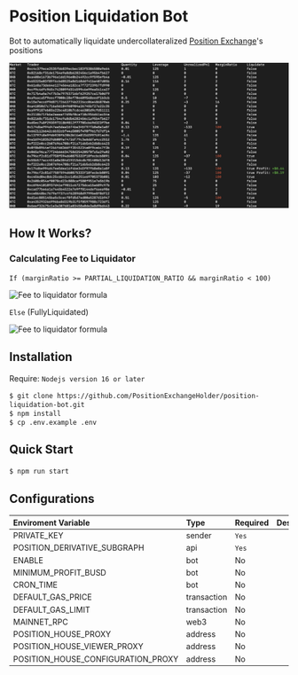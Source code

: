 # Position Liquidation Bot
Bot to automatically liquidate undercollateralized [Position Exchange](https://app.position.exchange/)'s positions

![Log](./docs/images/log.png)

## How It Works?

### Calculating Fee to Liquidator
``If (marginRatio >= PARTIAL_LIQUIDATION_RATIO && marginRatio < 100)``

![Fee to liquidator formula](https://latex.codecogs.com/svg.image?feeToLiquidator&space;=&space;\frac{positionMargin&space;&plus;&space;(100&space;-&space;liquidationFeeRatio)}{2&space;*&space;100})

``Else`` (FullyLiquidated)

![Fee to liquidator formula](https://latex.codecogs.com/svg.image?feeToLiquidator&space;=&space;\frac{\left&space;(&space;positionMargin&space;&plus;&space;manualMargin&space;\right&space;)&space;*&space;liquidationFeeRatio}{2&space;*&space;100})

## Installation
Require: ``Nodejs version 16 or later``

```
$ git clone https://github.com/PositionExchangeHolder/position-liquidation-bot.git
$ npm install
$ cp .env.example .env
```

## Quick Start
```bash
$ npm run start
```

## Configurations
| Enviroment Variable | Type | Required | Description | Default |
|:--------------------|:-----|:---------|:------------|:--------|
| PRIVATE_KEY | sender | ``Yes`` | | - |
| POSITION_DERIVATIVE_SUBGRAPH | api | ``Yes`` | | - |
| ENABLE | bot | No | | false |
| MINIMUM_PROFIT_BUSD | bot | No | | 1 |
| CRON_TIME | bot | No | | */5 * * * * |
| DEFAULT_GAS_PRICE | transaction | No | | 5 (Gwei) |
| DEFAULT_GAS_LIMIT | transaction | No | | 400_000 |
| MAINNET_RPC | web3 | No | | https://bsc-dataseed.binance.org/ |
| POSITION_HOUSE_PROXY | address | No | | 0xf495d56a70585c729c822b0a6050c5ccc38d33fa |
| POSITION_HOUSE_VIEWER_PROXY | address | No | | 0x2842AFF5708AFa3E3199Cf508e2DA9Ba8Afcbff3 |
| POSITION_HOUSE_CONFIGURATION_PROXY | address | No | | 0x460f4aab09f2f3802d1a988935589fc1d5f64b14 |
